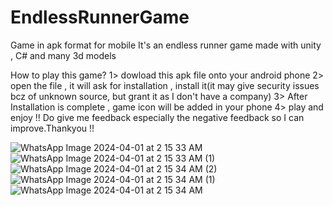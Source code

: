 # EndlessRunnerGame
Game in apk format for mobile
It's an endless runner game made with unity , C# and many 3d models

How to play this game?
1> dowload this apk file onto your android phone
2> open the file , it will ask for installation , install it(it may give security issues bcz of unknown source, but grant it as I don't have a company)
3> After Installation is complete , game icon will be added in your phone
4> play and enjoy !! Do give me feedback especially the negative feedback so I can improve.Thankyou !!


![WhatsApp Image 2024-04-01 at 2 15 33 AM](https://github.com/SukarayamJanjua/EndlessRunnerGame/assets/94704551/9366b5fa-29de-4f15-bd6d-b355cc218f79)
![WhatsApp Image 2024-04-01 at 2 15 33 AM (1)](https://github.com/SukarayamJanjua/EndlessRunnerGame/assets/94704551/6c1b6b88-ea8b-4f68-92c2-c141a88b997f)
![WhatsApp Image 2024-04-01 at 2 15 34 AM (2)](https://github.com/SukarayamJanjua/EndlessRunnerGame/assets/94704551/f643abee-241c-4bd4-b741-46203c6b2fb9)
![WhatsApp Image 2024-04-01 at 2 15 34 AM (1)](https://github.com/SukarayamJanjua/EndlessRunnerGame/assets/94704551/384ab36d-925d-44d5-a07e-61de2b54b6e3)
![WhatsApp Image 2024-04-01 at 2 15 34 AM](https://github.com/SukarayamJanjua/EndlessRunnerGame/assets/94704551/63c84f1b-ada1-4114-863c-18f3c576843c)
